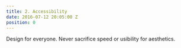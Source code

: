 ```yaml
---
title: 2. Accessibility
date: 2016-07-12 20:05:00 Z
position: 0
---
```


Design for everyone. Never sacrifice speed or usibility for aesthetics.